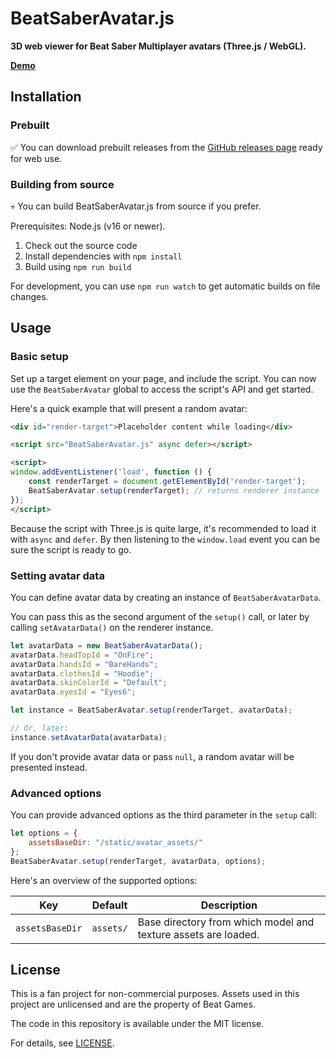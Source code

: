 # BeatSaberAvatar.js

**3D web viewer for Beat Saber Multiplayer avatars (Three.js / WebGL).**

**[Demo](https://roydejong.github.io/BeatSaberAvatar.js/demo.html)**

## Installation

### Prebuilt

✅ You can download prebuilt releases from
the [GitHub releases page](https://github.com/roydejong/BeatSaberAvatar.js/releases/latest) ready for web use.

### Building from source

💀 You can build BeatSaberAvatar.js from source if you prefer.

Prerequisites: Node.js (v16 or newer).

1. Check out the source code
2. Install dependencies with `npm install`
3. Build using `npm run build`

For development, you can use `npm run watch` to get automatic builds on file changes.

## Usage

### Basic setup
Set up a target element on your page, and include the script. You can now use the `BeatSaberAvatar` global to access the script's API and get started.

Here's a quick example that will present a random avatar:
 
```html
<div id="render-target">Placeholder content while loading</div>

<script src="BeatSaberAvatar.js" async defer></script>

<script>
window.addEventListener('load', function () {
    const renderTarget = document.getElementById('render-target');
    BeatSaberAvatar.setup(renderTarget); // returns renderer instance
});
</script>
```

Because the script with Three.js is quite large, it's recommended to load it with `async` and `defer`. By then listening to the `window.load` event you can be sure the script is ready to go.

### Setting avatar data
You can define avatar data by creating an instance of `BeatSaberAvatarData`.

You can pass this as the second argument of the `setup()` call, or later by calling `setAvatarData()` on the renderer instance.

```js
let avatarData = new BeatSaberAvatarData();
avatarData.headTopId = "OnFire";
avatarData.handsId = "BareHands";
avatarData.clothesId = "Hoodie";
avatarData.skinColorId = "Default";
avatarData.eyesId = "Eyes6";

let instance = BeatSaberAvatar.setup(renderTarget, avatarData);

// Or, later:
instance.setAvatarData(avatarData);
```

If you don't provide avatar data or pass `null`, a random avatar will be presented instead.

### Advanced options
You can provide advanced options as the third parameter in the `setup` call:

```js
let options = {
    assetsBaseDir: "/static/avatar_assets/"    
};
BeatSaberAvatar.setup(renderTarget, avatarData, options);
```

Here's an overview of the supported options:

| Key             | Default | Description                                                    |
|-----------------|--------------|----------------------------------------------------------------|
| `assetsBaseDir` | `assets/`    | Base directory from which model and texture assets are loaded. |

## License

This is a fan project for non-commercial purposes. Assets used in this project are unlicensed and are the property of
Beat Games.

The code in this repository is available under the MIT license.

For details, see [LICENSE](./LICENSE.md).
